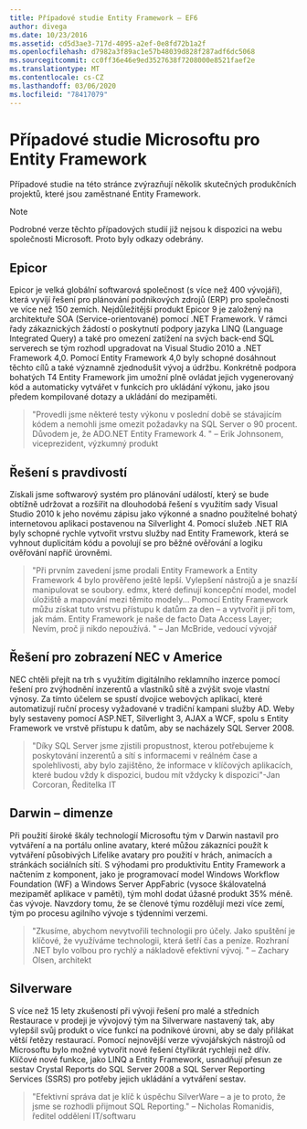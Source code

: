 ```yaml
---
title: Případové studie Entity Framework – EF6
author: divega
ms.date: 10/23/2016
ms.assetid: cd5d3ae3-717d-4095-a2ef-0e8fd72b1a2f
ms.openlocfilehash: d7982a3f89ac1e57b48039d828f287adf6dc5068
ms.sourcegitcommit: cc0ff36e46e9ed3527638f7208000e8521faef2e
ms.translationtype: MT
ms.contentlocale: cs-CZ
ms.lasthandoff: 03/06/2020
ms.locfileid: "78417079"
---
```

# <a name="microsoft-case-studies-for-entity-framework"></a>Případové studie Microsoftu pro Entity Framework
Případové studie na této stránce zvýrazňují několik skutečných produkčních projektů, které jsou zaměstnané Entity Framework.
> [!NOTE]
> Podrobné verze těchto případových studií již nejsou k dispozici na webu společnosti Microsoft. Proto byly odkazy odebrány.

## <a name="epicor"></a>Epicor
Epicor je velká globální softwarová společnost (s více než 400 vývojáři), která vyvíjí řešení pro plánování podnikových zdrojů (ERP) pro společnosti ve více než 150 zemích.
Nejdůležitější produkt Epicor 9 je založený na architektuře SOA (Service-orientované) pomocí .NET Framework.
V rámci řady zákaznických žádostí o poskytnutí podpory jazyka LINQ (Language Integrated Query) a také pro omezení zatížení na svých back-end SQL serverech se tým rozhodl upgradovat na Visual Studio 2010 a .NET Framework 4,0.
Pomocí Entity Framework 4,0 byly schopné dosáhnout těchto cílů a také významně zjednodušit vývoj a údržbu.
Konkrétně podpora bohatých T4 Entity Framework jim umožní plně ovládat jejich vygenerovaný kód a automaticky vytvářet v funkcích pro ukládání výkonu, jako jsou předem kompilované dotazy a ukládání do mezipaměti.

> "Provedli jsme některé testy výkonu v poslední době se stávajícím kódem a nemohli jsme omezit požadavky na SQL Server o 90 procent.
Důvodem je, že ADO.NET Entity Framework 4. " – Erik Johnsonem, viceprezident, výzkumný produkt  

## <a name="veracity-solutions"></a>Řešení s pravdivostí
Získali jsme softwarový systém pro plánování událostí, který se bude obtížně udržovat a rozšířit na dlouhodobá řešení s využitím sady Visual Studio 2010 k jeho novému zápisu jako výkonné a snadno použitelné bohatý internetovou aplikaci postavenou na Silverlight 4.
Pomocí služeb .NET RIA byly schopné rychle vytvořit vrstvu služby nad Entity Framework, která se vyhnout duplicitám kódu a povolují se pro běžné ověřování a logiku ověřování napříč úrovněmi.  

> "Při prvním zavedení jsme prodali Entity Framework a Entity Framework 4 bylo prověřeno ještě lepší.
Vylepšení nástrojů a je snazší manipulovat se soubory. edmx, které definují koncepční model, model úložiště a mapování mezi těmito modely... Pomocí Entity Framework můžu získat tuto vrstvu přístupu k datům za den – a vytvořit ji při tom, jak mám.
Entity Framework je naše de facto Data Access Layer; Nevím, proč ji nikdo nepoužívá. " – Jan McBride, vedoucí vývojář

## <a name="nec-display-solutions-of-america"></a>Řešení pro zobrazení NEC v Americe
NEC chtěli přejít na trh s využitím digitálního reklamního inzerce pomocí řešení pro zvýhodnění inzerentů a vlastníků sítě a zvýšit svoje vlastní výnosy.
Za tímto účelem se spustí dvojice webových aplikací, které automatizují ruční procesy vyžadované v tradiční kampani služby AD.
Weby byly sestaveny pomocí ASP.NET, Silverlight 3, AJAX a WCF, spolu s Entity Framework ve vrstvě přístupu k datům, aby se nacházely SQL Server 2008.

> "Díky SQL Server jsme zjistili propustnost, kterou potřebujeme k poskytování inzerentů a sítí s informacemi v reálném čase a spolehlivosti, aby bylo zajištěno, že informace v klíčových aplikacích, které budou vždy k dispozici, budou mít vždycky k dispozici"-Jan Corcoran, Ředitelka IT

## <a name="darwin-dimensions"></a>Darwin – dimenze
Při použití široké škály technologií Microsoftu tým v Darwin nastavil pro vytváření a na portálu online avatary, které můžou zákazníci použít k vytváření působivých Lifelike avatary pro použití v hrách, animacích a stránkách sociálních sítí.
S výhodami pro produktivitu Entity Framework a načtením z komponent, jako je programovací model Windows Workflow Foundation (WF) a Windows Server AppFabric (vysoce škálovatelná mezipaměť aplikace v paměti), tým mohl dodat úžasné produkt 35% méně. čas vývoje.
Navzdory tomu, že se členové týmu rozdělují mezi více zemí, tým po procesu agilního vývoje s týdenními verzemi.

 > "Zkusíme, abychom nevytvořili technologii pro účely. Jako spuštění je klíčové, že využíváme technologii, která šetří čas a peníze.
 Rozhraní .NET bylo volbou pro rychlý a nákladově efektivní vývoj. " – Zachary Olsen, architekt  

## <a name="silverware"></a>Silverware
S více než 15 lety zkušeností při vývoji řešení pro malé a středních Restaurace v prodeji je vývojový tým na Silverware nastavený tak, aby vylepšil svůj produkt o více funkcí na podnikové úrovni, aby se daly přilákat větší řetězy restaurací.
Pomocí nejnovější verze vývojářských nástrojů od Microsoftu bylo možné vytvořit nové řešení čtyřikrát rychleji než dřív.
Klíčové nové funkce, jako LINQ a Entity Framework, usnadňují přesun ze sestav Crystal Reports do SQL Server 2008 a SQL Server Reporting Services (SSRS) pro potřeby jejich ukládání a vytváření sestav.

> "Efektivní správa dat je klíč k úspěchu SilverWare – a je to proto, že jsme se rozhodli přijmout SQL Reporting." – Nicholas Romanidis, ředitel oddělení IT/softwaru
